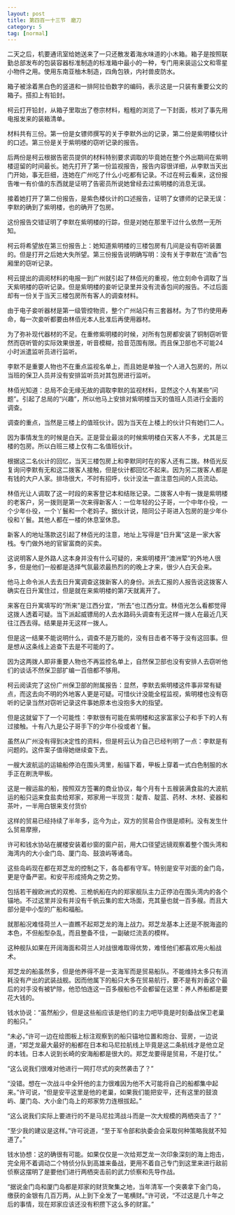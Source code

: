 ```yaml
---
layout: post
title: 第四百一十三节　磨刀
category: 5
tag: [normal]
---
```


二天之后，机要通讯室给她送来了一只还散发着海水味道的小木箱。箱子是按照联勤总部发布的包装容器标准制造的标准箱中最小的一种，专门用来装运公文和零星小物件之用。使用东南亚柚木制造，四角包铁，内衬兽皮防水。

箱子被涂着黑白色的竖道和一排阿拉伯数字的编码，表示这是一只装有重要公文的箱子。搭扣上有铅封。

柯云打开铅封，从箱子里取出了卷宗材料，粗粗的浏览了一下封面，核对了事先用电报发来的装箱清单。

材料共有三份。第一份是女镖师撰写的关于李默外出的记录，第二份是紫明楼伙计的口述。第三份是关于紫明楼的窃听记录的报告。

后两份是柯云根据告密员提供的材料特别要求调取的毕竟她在整个外出期间在紫明楼逗留的时间最长。她先打开了第一份监视报告，报告内容很详细，从李默当天出门开始，事无巨细，连她在广州吃了什么小吃都有记录。不过在柯云看来，这份报告唯一有价值的东西就是证明了告密员所说她曾经去过紫明楼的消息无误。

接着她打开了第二份报告，是紫色楼伙计的口述报告，证明了女镖师的记录无误：李默的确到了紫明楼，也的确开了包房。

这份报告交错证明了李默在紫明楼的行踪，但是对她在那里干过什么依然一无所知。

柯云将希望放在第三份报告上：她知道紫明楼的三楼包房有几间是设有窃听装置的。但是打开之后她大失所望。第三份报告说明确写明：没有关于李默在“流香”包厢里的窃听记录。

柯云提出的调阅材料的电报一到广州就引起了林佰光的重视，他立刻命令调取了当天紫明楼的窃听记录。但是紫明楼的妾听记录里并没有流香包间的报告。不过后面却有一份关于当天三楼包房所有客人的调查材料。

由于电子妾听器材是第一级管控物资，整个广州站只有三套器材。为了节约使用寿命，每一次妾听都要由林佰光本人批准后再使用器材。

为了弥补现代器材的不足。在重修紫明楼的时候，对所有包房都安装了铜制窃听管然而窃听管的实际效果很差，听音模糊，拾音范围有限。而且保卫部也不可能24小时派遣监听员进行监听。

李默不是重要人物也不在重点监视名单上，而且她是单独一个人进入包房的，所以当班的保卫人员并没有安排监听员对其包房进行监听。

林佰光知道：总局不会无缘无故的调取李默的监视材料，显然这个人有某些“问题”。引起了总局的“兴趣”，所以他马上安排对紫明楼当天的值班人员进行全面的调查。

调查的重点，当然是三楼上的值班伙计。因为当天在上楼上的伙计只有她们二人。

因为事情发生的时候是白天。正是营业最淡的时候紫明楼白天客人不多，尤其是三楼的包房。所以白班三楼上仅有二名值班伙计。

根据这二名伙计的回忆，当天三楼包房上和李默同时在的客人还有二拨。林佰光反复询问李默有无和这二拨客人接触，但是伙计都回忆不起来。因为另二拨客人都是有钱的大户人家。排场很大，不时有招呼，伙计没法一直注意包间的人员流动。

林佰光让人调取了这一时段的来客登记本和结账记录。二拨客人中有一拨是紫明楼的老客户，另一拨则是第一次来得新客人：一位年轻的公子哥，一个中年仆役，一个少年仆役，一个丫鬟和一个老妈子。据伙计说，陪同公子哥进入包房的是少年仆役和丫鬟。其他人都在一楼的休息室休息。

新客人的地址落款这引起了林佰光的注意，地址上写得是“日升寓”这是一家大客栈。专门做外地的官宦富商的买卖。

这说明客人是外路人这本身并没有什么可疑的，来紫明楼开“澳洲荤”的外地人很多，但是他们一般都是选择气氛最浓最热烈的的晚上才来，很少人白天会来。

他马上命令派人去去日升寓调查这拨新客人的身份。派去汇报的人报告说这拨客人确实在日升寓住过，但是就在来紫明楼的第7天就离开了。

来客在日升寓填写的“所来”是江西分宜，“所去”也江西分宜。林佰光怎么看都觉得这拨人透着可疑。当下派起威镖局的人去水路码头调查有无这样一拨人在最近几天往江西去得。结果是并无这样一拨人。

但是这一结果不能说明什么，调查不是万能的，没有目击者不等于没有这回事。但是想从这条线上追查下去是不可能的了。

因为这两拨人即非重要人物也不再监控名单上，自然保卫部也没有安排人去窃听他们的谈话不然保卫部扩编一百倍都不够用。

柯云阅读完了这份广州保卫部的附属报告：显然，李默去紫明楼这件事非常有疑点，而这去向不明的外地客人更是可疑。可惜伙计没能全程监视，紫明楼也没有窃听的记录当然对窃听记录这件事她原本也没抱多大的指望。

但是这就留下了一个可能性：李默很有可能在紫明楼和这家富家公子和手下的人有过接触。十有八九是公子哥手下的少年仆役或者丫鬟。

虽然从广州没有得到决定性的资料，但是柯云认为自己已经判明了一点：李默是有问题的。这件案子值得她继续查下去。

一艘大波航运的运输船停泊在围头湾里，船锚下着，甲板上穿着一式白色制服的水手正在刷洗甲板。

这是一艘运盐的船，按照双方签署的商业协议，每个月有十五艘装满食盐的大波航运的船只运来食盐卖给郑家，郑家用一半现货：靛青、靛蓝、药材、木材、瓷器和茶叶，一半用白银来支付货价

这样的贸易已经持续了半年多，迄今为止，双方的贸易合作很是顺利。没有发生什么贸易摩擦，

许可和钱水协站在艉楼安装着纱窗的窗户前，用大口径望远镜观察着整个围头湾和海湾内的大小金门岛、厦门岛、鼓浪屿等诸岛。

这些岛屿现在都在郑芝龙的控制之下，各岛都有守军。特别是安平对面的金门岛，更是守备严密。和安平形成掎角之势之势。

包括若干艘欧洲式的双桅、三桅帆船在内的郑家舰队主力正停泊在围头湾内的各个锚地。不过这里并没有并没有千帆云集的宏大场面，充其量也就一百多艘。而且大部分是中小型的广船和福船。

就那船况难怪荷兰人一直瞧不起郑芝龙的海上战力。郑芝龙基本上还是不脱海盗的本色，不但船型杂乱，而且整备不佳，一副破烂流丢的模样。

这种舰队如果在开阔海面和荷兰人对战很难取得优势，难怪他们都喜欢用火船战术。

郑芝龙的船虽然多，但是他养得不是一支海军而是贸易船队。不能维持太多只有消耗没有产出的武装战舰。因而他属下的船只大多在贸易航行，要不是有刘香这个最后的对手没有被铲除，他恐怕连这一百多艘船也不会都留在这里：养人养船都是要花大钱的。

钱水协说：“虽然船少，但是这些船应该是他们的主力吧毕竟是时刻备战保卫老巢的船只。”

“未必，”许可一边在绘图板上标注观察到的船只锚地位置和炮台、营房，一边说道，“郑芝龙最大最好的船都在日本和马尼拉航线上毕竟是这二条航线才是他立足的本钱。日本人说到长崎的安海船都是很大的。郑芝龙要得是贸易，不是打仗。”

“这么说我们很难对他进行一网打尽式的突然袭击了？”

“没错。想在一次战斗中全歼他的主力很难因为他不大可能将自己的船都集中起来。”许可说，“但是安平这里是他的老巢，如果我们能把安平，还有这里的鼓浪屿、厦门岛、大小金门岛上的郑家势力连根拔起。”

“这么说我们实际上要进行的不是马尼拉湾战斗而是一次大规模的两栖突击了？”

“至少我的建议是这样。”许可说道，“至于军令部和执委会会采取何种策略我就不知道了。”

钱水协想：这的确很有可能。如果仅仅是一次给郑芝龙一次印象深刻的海上炮击，完全用不着调动二个特侦分队到高雄来备战，更用不着自己专门到这里来进行敌前侦察这摆明了是要他们进行两栖突击前的武力侦察和先导作战。

“据说金门岛和厦门岛都是郑家的财货聚集之地，当年清军一个突袭拿下金门岛，缴获的金银有几百万两，从上到下全发了一笔横财。”许可说，“不过这是几十年之后的事情，现在郑家应该还没有积攒下这么多的财富。”